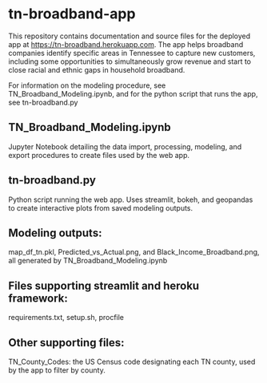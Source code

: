 # tn-broadband-app
This repository contains documentation and source files for the deployed app at https://tn-broadband.herokuapp.com. The app helps broadband companies identify specific areas in Tennessee to capture new customers, including some opportunities to simultaneously grow revenue and start to close racial and ethnic gaps in household broadband.

For information on the modeling procedure, see TN_Broadband_Modeling.ipynb, and for the python script that runs the app, see tn-broadband.py

## TN_Broadband_Modeling.ipynb
Jupyter Notebook detailing the data import, processing, modeling, and export procedures to create files used by the web app.

## tn-broadband.py
Python script running the web app. Uses streamlit, bokeh, and geopandas to create interactive plots from saved modeling outputs.

## Modeling outputs:
map_df_tn.pkl, Predicted_vs_Actual.png, and Black_Income_Broadband.png, all generated by TN_Broadband_Modeling.ipynb

## Files supporting streamlit and heroku framework:
requirements.txt, setup.sh, procfile

## Other supporting files:
TN_County_Codes: the US Census code designating each TN county, used by the app to filter by county.
